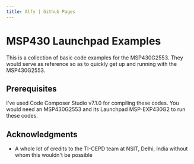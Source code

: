 ```yaml
---
title: Alfy | Github Pages
---
```

# MSP430 Launchpad Examples
This is a collection of basic code examples for the MSP430G2553.
They would serve as reference so as to quickly get up and running with the MSP430G2553.

## Prerequisites

I've used Code Composer Studio v7.1.0 for compiling these codes.
You would need an MSP430G2553 and its Launchpad MSP-EXP430G2 to run these codes. 

## Acknowledgments

* A whole lot of credits to the TI-CEPD team at NSIT, Delhi, India without whom this wouldn't be possible
